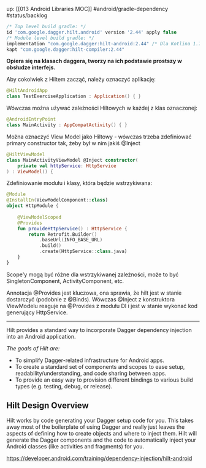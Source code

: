 up: [[013 Android Libraries MOC]]
#android/gradle-dependency 
#status/backlog 

```groovy
/* Top level build gradle: */
id 'com.google.dagger.hilt.android' version '2.44' apply false
/* Module level build gradle: */
implementation "com.google.dagger:hilt-android:2.44" /* Dla Kotlina 1.7.21 */
kapt "com.google.dagger:hilt-compiler:2.44"
```

**Opiera się na klasach daggera, tworzy na ich podstawie prostszy w obsłudze interfejs.**

Aby cokolwiek z Hiltem zacząć, należy oznaczyć aplikację:
```kotlin
@HiltAndroidApp  
class TestExerciseApplication : Application() { }
```

Wówczas można używać zależności Hiltowych w każdej z klas oznaczonej:
```kotlin
@AndroidEntryPoint  
class MainActivity : AppCompatActivity() { }
```

Można oznaczyć View Model jako Hiltowy - wówczas trzeba zdefiniować primary constructor tak, żeby był w nim jakiś @Inject
```kotlin
@HiltViewModel  
class MainActivityViewModel @Inject constructor(  
    private val httpService: HttpService  
) : ViewModel() {
```

Zdefiniowanie modułu i klasy, która będzie wstrzykiwana:
```kotlin
@Module  
@InstallIn(ViewModelComponent::class)  
object HttpModule {  
  
    @ViewModelScoped  
    @Provides    
    fun provideHttpService() : HttpService {  
        return Retrofit.Builder()  
            .baseUrl(INFO_BASE_URL)  
            .build()  
            .create(HttpService::class.java)  
    }  
}
```

Scope'y mogą być różne dla wstrzykiwanej zależności, może to być SingletonComponent, ActivityComponent, etc.

Annotacja @Provides jest kluczowa, ona sprawia, że hilt jest w stanie dostarczyć (podobnie z @Binds). Wówczas @Inject z konstruktora ViewModelu reaguje na @Provides z modułu DI i jest w stanie wykonać kod generujący HttpService.

---

Hilt provides a standard way to incorporate Dagger dependency injection into an Android application.

_The goals of Hilt are:_

-   To simplify Dagger-related infrastructure for Android apps.
-   To create a standard set of components and scopes to ease setup, readability/understanding, and code sharing between apps.
-   To provide an easy way to provision different bindings to various build types (e.g. testing, debug, or release).

## Hilt Design Overview

Hilt works by code generating your Dagger setup code for you. This takes away most of the boilerplate of using Dagger and really just leaves the aspects of defining how to create objects and where to inject them. Hilt will generate the Dagger components and the code to automatically inject your Android classes (like activities and fragments) for you.

https://developer.android.com/training/dependency-injection/hilt-android